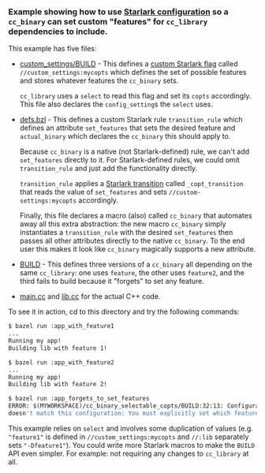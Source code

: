 ### Example showing how to use [Starlark configuration](https://docs.bazel.build/versions/master/skylark/config.html) so a `cc_binary` can set custom "features" for `cc_library` dependencies to include.


This example has five files:

* [custom_settings/BUILD](custom_settings/BUILD) - This defines a [custom
  Starlark
  flag](https://docs.bazel.build/versions/master/skylark/config.html#user-defined-build-settings)
  called `//custom_settings:mycopts` which defines the set of possible features
  and stores whatever features the `cc_binary` sets.
  
  `cc_library` uses a `select` to read this flag and set its `copts`
  accordingly. This file also declares the `config_setting`s the `select` uses.
  
* [defs.bzl](defs.bzl) - This defines a custom Starlark rule `transition_rule`
  which defines an attribute `set_features` that sets the desired feature and
  `actual_binary` which declares the `cc_binary` this should apply to.
  
  Because `cc_binary` is a native (not Starlark-defined) rule, we can't
  add `set_features` directly to it. For Starlark-defined rules, we could
  omit `transition_rule` and just add the functionality directly.
  
  `transition_rule` applies a [Starlark
  transition](https://docs.bazel.build/versions/master/skylark/config.html#user-defined-transitions)
  called `_copt_transition` that reads the value of `set_features` and sets
  `//custom-settings:mycopts` accordingly.
  
  Finally, this file declares a macro (also) called `cc_binary` that automates away all
  this extra abstraction: the new macro `cc_binary` simply instantiates a
  `transition_rule` with the desired `set_features` then passes all other
  attributes directly to the native `cc_binary`. To the end user this makes it
  look like `cc_binary` magically supports a new attribute.
  
* [BUILD](BUILD) - This defines three versions of a `cc_binary` all depending on
  the same `cc_library`: one uses `feature`, the other uses `feature2`, and the
  third fails to build because it "forgets" to set any feature.
  
* [main.cc](main.cc) and [lib.cc](lib.cc) for the actual C++ code.

To see it in action, cd to this directory and try the following commands:

```sh
$ bazel run :app_with_feature1
...
Running my app!
Building lib with feature 1!
```

```sh
$ bazel run :app_with_feature2
...
Running my app!
Building lib with feature 2!
```

```sh
$ bazel run :app_forgets_to_set_features 
ERROR: $(MYWORKSPACE)/cc_binary_selectable_copts/BUILD:32:13: Configurable attribute "copts"
doesn't match this configuration: You must explicitly set which features you want!
```

This example relies on `select` and involves some duplication of values
(e.g. `"feature1"` is defined in `//custom_settings:mycopts` and `//:lib`
separately sets `"-Dfeature1"`). You could write more Starlark macros to make the
`BUILD` API even simpler. For example: not requiring any changes to
`cc_library` at all.
